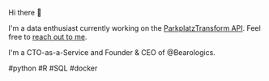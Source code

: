 Hi there 👋

I'm a data enthusiast currently working on the [ParkplatzTransform API](https://github.com/laraschmitt/parkplatztransform-api). Feel free to [reach out to me](https://www.linkedin.com/in/schmitt-lara/).

I'm a CTO-as-a-Service and Founder & CEO of @Bearologics.

#python #R #SQL #docker

